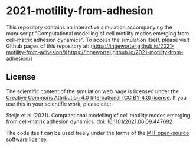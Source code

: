 # 2021-motility-from-adhesion
This repository contains an interactive simulation accompanying the manuscript 
"Computational modelling of cell 
motility modes emerging from cell-matrix adhesion dynamics". To access the simulation 
itself, please visit Github pages of this repository at:
(https://ingewortel.github.io/2021-motility-from-adhesion/)[https://ingewortel.github.io/2021-motility-from-adhesion/]


## License

The scientific content of the simulation web page is licensed under the 
[Creative Commons Attribution 4.0 International (CC BY 4.0) license](https://creativecommons.org/licenses/by/4.0/).
If you use this in your scientific work, please cite:

Steijn et al (2021). Computational modelling of cell motility modes emerging from cell-matrix adhesion dynamics. 
doi: [10.1101/2021.06.09.447692](https://doi.org/10.1101/2021.06.09.447692)


The code itself can be used freely under the terms of the [MIT open-source software license](https://github.com/ingewortel/2021-motility-from-adhesion/blob/main/LICENSE).
